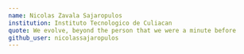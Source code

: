 ```yaml
---
name: Nicolas Zavala Sajaropulos
institution: Instituto Tecnologico de Culiacan
quote: We evolve, beyond the person that we were a minute before
github_user: nicolassajaropulos
---
```

